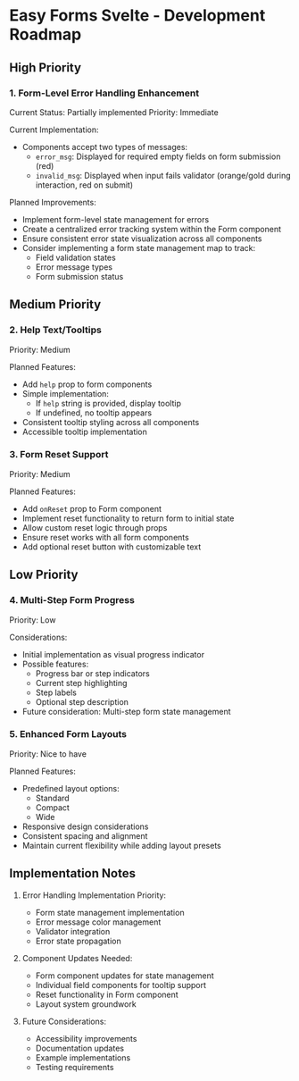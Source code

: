 # Easy Forms Svelte - Development Roadmap

## High Priority

### 1. Form-Level Error Handling Enhancement
Current Status: Partially implemented
Priority: Immediate

Current Implementation:
- Components accept two types of messages:
  - `error_msg`: Displayed for required empty fields on form submission (red)
  - `invalid_msg`: Displayed when input fails validator (orange/gold during interaction, red on submit)

Planned Improvements:
- Implement form-level state management for errors
- Create a centralized error tracking system within the Form component
- Ensure consistent error state visualization across all components
- Consider implementing a form state management map to track:
  - Field validation states
  - Error message types
  - Form submission status

## Medium Priority

### 2. Help Text/Tooltips
Priority: Medium

Planned Features:
- Add `help` prop to form components
- Simple implementation:
  - If `help` string is provided, display tooltip
  - If undefined, no tooltip appears
- Consistent tooltip styling across all components
- Accessible tooltip implementation

### 3. Form Reset Support
Priority: Medium

Planned Features:
- Add `onReset` prop to Form component
- Implement reset functionality to return form to initial state
- Allow custom reset logic through props
- Ensure reset works with all form components
- Add optional reset button with customizable text

## Low Priority

### 4. Multi-Step Form Progress
Priority: Low

Considerations:
- Initial implementation as visual progress indicator
- Possible features:
  - Progress bar or step indicators
  - Current step highlighting
  - Step labels
  - Optional step description
- Future consideration: Multi-step form state management

### 5. Enhanced Form Layouts
Priority: Nice to have

Planned Features:
- Predefined layout options:
  - Standard
  - Compact
  - Wide
- Responsive design considerations
- Consistent spacing and alignment
- Maintain current flexibility while adding layout presets

## Implementation Notes

1. Error Handling Implementation Priority:
   - Form state management implementation
   - Error message color management
   - Validator integration
   - Error state propagation

2. Component Updates Needed:
   - Form component updates for state management
   - Individual field components for tooltip support
   - Reset functionality in Form component
   - Layout system groundwork

3. Future Considerations:
   - Accessibility improvements
   - Documentation updates
   - Example implementations
   - Testing requirements
